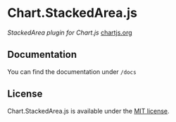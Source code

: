 Chart.StackedArea.js
===================

*StackedArea plugin for Chart.js* [chartjs.org](http://www.chartjs.org)

## Documentation

You can find the documentation under `/docs`

## License

Chart.StackedArea.js is available under the [MIT license](http://opensource.org/licenses/MIT).
